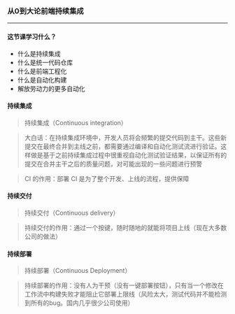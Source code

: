 ### 从0到大论前端持续集成

---



#### 这节课学习什么？

+ 什么是持续集成
+ 什么是统一代码仓库
+ 什么是前端工程化
+ 什么是自动化构建
+ 解放劳动力的更多自动化





#### 持续集成

>  持续集成（Continuous integration）

> 大白话：在持续集成环境中，开发人员将会频繁的提交代码到主干。这些新提交在最终合并到主线之前，都需要通过编译和自动化测试流进行验证。这样做是基于之前持续集成过程中很重视自动化测试验证结果，以保证所有的提交在合并主干之后的质量问题，对可能出现的一些问题进行预警

> CI 的作用：部署 CI 是为了整个开发、上线的流程，提供保障





#### 持续交付

> 持续交付（Continuous delivery）

> 持续交付的作用：通过一个按键，随时随地的就能将项目上线（现在大多数公司的做法）





#### 持续部署

> 持续部署（Continuous Deployment）

> 持续部署的作用：没有人为干预（没有一键部署按钮），只有当一个修改在工作流中构建失败才能阻止它部署上限线（风险太大，测试代码并不能检测到所有的bug。国内几乎很少公司使用）





